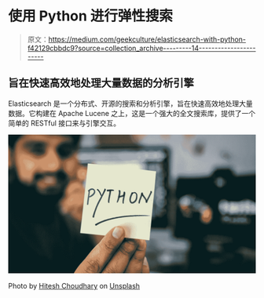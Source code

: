 # 使用 Python 进行弹性搜索

> 原文：<https://medium.com/geekculture/elasticsearch-with-python-f42129cbbdc9?source=collection_archive---------14----------------------->

## 旨在快速高效地处理大量数据的分析引擎

Elasticsearch 是一个分布式、开源的搜索和分析引擎，旨在快速高效地处理大量数据。它构建在 Apache Lucene 之上，这是一个强大的全文搜索库，提供了一个简单的 RESTful 接口来与引擎交互。

![](img/20771f9efb56427358c4958d17697a78.png)

Photo by [Hitesh Choudhary](https://unsplash.com/@hiteshchoudhary?utm_source=unsplash&utm_medium=referral&utm_content=creditCopyText) on [Unsplash](https://unsplash.com/s/photos/python?utm_source=unsplash&utm_medium=referral&utm_content=creditCopyText)